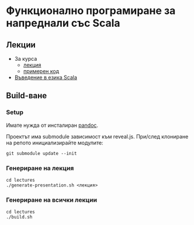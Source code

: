 # Функционално програмиране за напреднали със Scala

## Лекции

- За курса
  - [лекция](https://scala-fmi.github.io/scala-fmi-2019/lectures/01-intro.html)
  - [примерен код](lectures/examples/01-intro)
- [Въведение в езика Scala](https://scala-fmi.github.io/scala-fmi-2019/lectures/02-scala-intro.html)

## Build-ване

### Setup

Имате нужда от инсталиран [pandoc](https://pandoc.org/installing.html).

Проектът има submodule зависимост към reveal.js. При/след клониране на репото инициализирайте модулите:

    git submodule update --init

### Генериране на лекция

    cd lectures
    ./generate-presentation.sh <лекция>

### Генериране на всички лекции

    cd lectures
    ./build.sh
